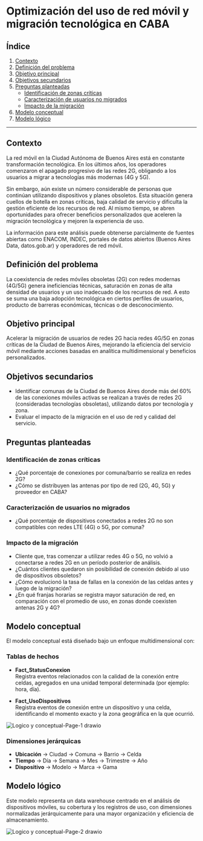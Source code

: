 ﻿# Optimización del uso de red móvil y migración tecnológica en CABA

## Índice

1. [Contexto](#contexto)  
2. [Definición del problema](#definición-del-problema)  
3. [Objetivo principal](#objetivo-principal)  
4. [Objetivos secundarios](#objetivos-secundarios)  
5. [Preguntas planteadas](#preguntas-planteadas)  
   - [Identificación de zonas críticas](#identificación-de-zonas-críticas)  
   - [Caracterización de usuarios no migrados](#caracterización-de-usuarios-no-migrados)  
   - [Impacto de la migración](#impacto-de-la-migración)  
6. [Modelo conceptual](#modelo-conceptual)  
7. [Modelo lógico](#modelo-lógico)

---

## Contexto

La red móvil en la Ciudad Autónoma de Buenos Aires está en constante transformación tecnológica. En los últimos años, los operadores comenzaron el apagado progresivo de las redes 2G, obligando a los usuarios a migrar a tecnologías más modernas (4G y 5G).

Sin embargo, aún existe un número considerable de personas que continúan utilizando dispositivos y planes obsoletos. Esta situación genera cuellos de botella en zonas críticas, baja calidad de servicio y dificulta la gestión eficiente de los recursos de red. Al mismo tiempo, se abren oportunidades para ofrecer beneficios personalizados que aceleren la migración tecnológica y mejoren la experiencia de uso.

La información para este análisis puede obtenerse parcialmente de fuentes abiertas como ENACOM, INDEC, portales de datos abiertos (Buenos Aires Data, datos.gob.ar) y operadores de red móvil.

## Definición del problema

La coexistencia de redes móviles obsoletas (2G) con redes modernas (4G/5G) genera ineficiencias técnicas, saturación en zonas de alta densidad de usuarios y un uso inadecuado de los recursos de red. A esto se suma una baja adopción tecnológica en ciertos perfiles de usuarios, producto de barreras económicas, técnicas o de desconocimiento.

## Objetivo principal

Acelerar la migración de usuarios de redes 2G hacia redes 4G/5G en zonas críticas de la Ciudad de Buenos Aires, mejorando la eficiencia del servicio móvil mediante acciones basadas en analítica multidimensional y beneficios personalizados.

## Objetivos secundarios

- Identificar comunas de la Ciudad de Buenos Aires donde más del 60% de las conexiones móviles activas se realizan a través de redes 2G (consideradas tecnologías obsoletas), utilizando datos por tecnología y zona.
- Evaluar el impacto de la migración en el uso de red y calidad del servicio.

## Preguntas planteadas

### Identificación de zonas críticas

- ¿Qué porcentaje de conexiones por comuna/barrio se realiza en redes 2G?  
- ¿Cómo se distribuyen las antenas por tipo de red (2G, 4G, 5G) y proveedor en CABA?

### Caracterización de usuarios no migrados

- ¿Qué porcentaje de dispositivos conectados a redes 2G no son compatibles con redes LTE (4G) o 5G, por comuna?

### Impacto de la migración

- Cliente que, tras comenzar a utilizar redes 4G o 5G, no volvió a conectarse a redes 2G en un período posterior de análisis.  
- ¿Cuántos clientes quedaron sin posibilidad de conexión debido al uso de dispositivos obsoletos?  
- ¿Cómo evolucionó la tasa de fallas en la conexión de las celdas antes y luego de la migración?  
- ¿En qué franjas horarias se registra mayor saturación de red, en comparación con el promedio de uso, en zonas donde coexisten antenas 2G y 4G?

## Modelo conceptual

El modelo conceptual está diseñado bajo un enfoque multidimensional con:

### Tablas de hechos

- **Fact_StatusConexion**  
  Registra eventos relacionados con la calidad de la conexión entre celdas, agregados en una unidad temporal determinada (por ejemplo: hora, día).

- **Fact_UsoDispositivos**  
  Registra eventos de conexión entre un dispositivo y una celda, identificando el momento exacto y la zona geográfica en la que ocurrió.

![Logico y conceptual-Page-1 drawio](https://github.com/user-attachments/assets/1fc86d32-ead6-4e1a-967d-8d88b19eef92)

### Dimensiones jerárquicas

- **Ubicación** → Ciudad → Comuna → Barrio → Celda  
- **Tiempo** → Día → Semana → Mes → Trimestre → Año  
- **Dispositivo** → Modelo → Marca → Gama

## Modelo lógico

Este modelo representa un data warehouse centrado en el análisis de dispositivos móviles, su cobertura y los registros de uso, con dimensiones normalizadas jerárquicamente para una mayor organización y eficiencia de almacenamiento.

![Logico y conceptual-Page-2 drawio](https://github.com/user-attachments/assets/41429bfe-fab4-4bf9-bc03-82525c225ffe)

